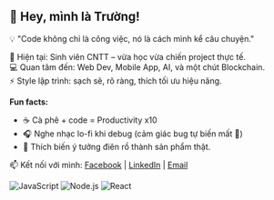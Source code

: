## 👋 Hey, mình là Trường!  

💡 "Code không chỉ là công việc, nó là cách mình kể câu chuyện."  

🚀 Hiện tại: Sinh viên CNTT – vừa học vừa chiến project thực tế.  
💻 Quan tâm đến: Web Dev, Mobile App, AI, và một chút Blockchain.  
⚡ Style lập trình: sạch sẽ, rõ ràng, thích tối ưu hiệu năng.  

**Fun facts:**  
- ☕ Cà phê + code = Productivity x10  
- 🎧 Nghe nhạc lo-fi khi debug (cảm giác bug tự biến mất 🤫)  
- 🎯 Thích biến ý tưởng điên rồ thành sản phẩm thật.  

📫 Kết nối với mình: [Facebook](https://facebook.com/) | [LinkedIn](https://linkedin.com/) | [Email](mailto:your.email@gmail.com)  




![JavaScript](https://img.shields.io/badge/JavaScript-F7DF1E?style=flat&logo=javascript&logoColor=black)
![Node.js](https://img.shields.io/badge/Node.js-339933?style=flat&logo=node.js&logoColor=white)
![React](https://img.shields.io/badge/React-20232A?style=flat&logo=react&logoColor=61DAFB)
